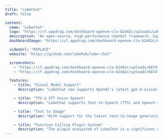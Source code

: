 ```yaml
---
title: "LobeChat"
draft: false

content:
  name: "LobeChat"
  logo: "https://cf.appdrag.com/dashboard-openvm-clo-b2d42c/uploads/LobeChat-G5yZ.png"
  description: "An open-source, high-performance chatbot framework. Support one-click free deployment of your private ChatGPT/Gemini/LLM application."
  dashboardImage: "https://cf.appdrag.com/dashboard-openvm-clo-b2d42c/uploads/68747470733a2f2f67772e616c697061796f626a656374732e636f6d2f7a6f732f6b69746368656e2f524b6e57727266754d6c2f77656c636f6d652e77656270-6giS.webp"

  videoUrl: "REPLACE"
  website: "https://github.com/lobehub/lobe-chat"

  screenshots:
    - "https://cf.appdrag.com/dashboard-openvm-clo-b2d42c/uploads/68747470733a2f2f67772e616c697061796f626a656374732e636f6d2f7a6f732f6b69746368656e2f524b6e57727266754d6c2f77656c636f6d652e77656270-6giS.webp"
    - "https://cf.appdrag.com/dashboard-openvm-clo-b2d42c/uploads/68747470733a2f2f6769746875622d70726f64756374696f6e2d757365722d61737365742d3632313064662e73332e616d617a6f6e6177732e636f6d2f31373837303730392f3236383637303836392d66316666626636362d343262362d343263662d613933372d3963653-d64M.png"

  features:
    - title: "Visual Model Support"
      description: "LobeChat now supports OpenAI's latest gpt-4-vision model with visual recognition capabilities, a multimodal intelligence that can perceive visuals. Users can easily upload or drag and drop images into the dialogue box, and the agent will be able to recognize the content of the images and engage in intelligent conversation based on this, creating smarter and more diversified chat scenarios."

    - title: "TTS & STT Voice Speech"
      description: "LobeChat supports Text-to-Speech (TTS) and Speech-to-Text (STT) technologies, enabling our application to convert text messages into clear voice outputs, allowing users to interact with our conversational agent as if they were talking to a real person. Users can choose from a variety of voices to pair with the agent."

    - title: "Text to Image"
      description: "With support for the latest text-to-image generation technology, LobeChat now allows users to invoke image creation tools directly within conversations with the agent. By leveraging the capabilities of AI tools such as DALL-E 3, MidJourney, and Pollinations, the agents are now equipped to transform your ideas into images."

    - title: "Function Calling Plugin System"
      description: "The plugin ecosystem of LobeChat is a significant extension of its core functionalities, greatly enhancing the practicality and flexibility of ChatGPT. By leveraging plugins, ChatGPT can perform real-time information retrieval and processing, such as automatically fetching the latest news headlines to provide users with immediate and relevant information. Moreover, these plugins are not limited to news aggregation but can also extend to other practical functions, such as quick document retrieval, e-commerce platform data access, and various third-party services."
---
```

